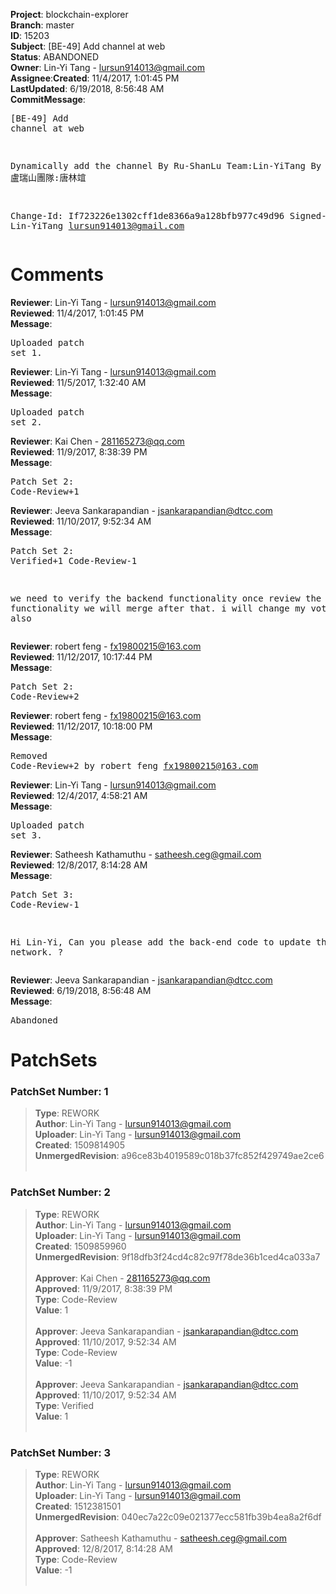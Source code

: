 <strong>Project</strong>: blockchain-explorer</br><strong>Branch</strong>: master<br><strong>ID</strong>: 15203<br><strong>Subject</strong>: [BE-49] Add channel at web<br><strong>Status</strong>: ABANDONED<br><strong>Owner</strong>: Lin-Yi Tang - lursun914013@gmail.com<br><strong>Assignee</strong>:<strong>Created</strong>: 11/4/2017, 1:01:45 PM<br><strong>LastUpdated</strong>: 6/19/2018, 8:56:48 AM<br><strong>CommitMessage</strong>:<br><pre>[BE-49] Add channel at web

Dynamically add the channel
By Ru-ShanLu Team:Lin-YiTang
By 盧瑞山團隊:唐林竩

Change-Id: If723226e1302cff1de8366a9a128bfb977c49d96
Signed-off-by: Lin-YiTang <lursun914013@gmail.com>
</pre><h1>Comments</h1><strong>Reviewer</strong>: Lin-Yi Tang - lursun914013@gmail.com<br><strong>Reviewed</strong>: 11/4/2017, 1:01:45 PM<br><strong>Message</strong>: <pre>Uploaded patch set 1.</pre><strong>Reviewer</strong>: Lin-Yi Tang - lursun914013@gmail.com<br><strong>Reviewed</strong>: 11/5/2017, 1:32:40 AM<br><strong>Message</strong>: <pre>Uploaded patch set 2.</pre><strong>Reviewer</strong>: Kai Chen - 281165273@qq.com<br><strong>Reviewed</strong>: 11/9/2017, 8:38:39 PM<br><strong>Message</strong>: <pre>Patch Set 2: Code-Review+1</pre><strong>Reviewer</strong>: Jeeva Sankarapandian - jsankarapandian@dtcc.com<br><strong>Reviewed</strong>: 11/10/2017, 9:52:34 AM<br><strong>Message</strong>: <pre>Patch Set 2: Verified+1 Code-Review-1

we need to verify the backend functionality once review the channel functionality we will merge after that. i will change my vote also</pre><strong>Reviewer</strong>: robert feng - fx19800215@163.com<br><strong>Reviewed</strong>: 11/12/2017, 10:17:44 PM<br><strong>Message</strong>: <pre>Patch Set 2: Code-Review+2</pre><strong>Reviewer</strong>: robert feng - fx19800215@163.com<br><strong>Reviewed</strong>: 11/12/2017, 10:18:00 PM<br><strong>Message</strong>: <pre>Removed Code-Review+2 by robert feng <fx19800215@163.com>
</pre><strong>Reviewer</strong>: Lin-Yi Tang - lursun914013@gmail.com<br><strong>Reviewed</strong>: 12/4/2017, 4:58:21 AM<br><strong>Message</strong>: <pre>Uploaded patch set 3.</pre><strong>Reviewer</strong>: Satheesh Kathamuthu - satheesh.ceg@gmail.com<br><strong>Reviewed</strong>: 12/8/2017, 8:14:28 AM<br><strong>Message</strong>: <pre>Patch Set 3: Code-Review-1

Hi Lin-Yi, Can you please add the back-end code to update the fabric network. ?</pre><strong>Reviewer</strong>: Jeeva Sankarapandian - jsankarapandian@dtcc.com<br><strong>Reviewed</strong>: 6/19/2018, 8:56:48 AM<br><strong>Message</strong>: <pre>Abandoned</pre><h1>PatchSets</h1><h3>PatchSet Number: 1</h3><blockquote><strong>Type</strong>: REWORK<br><strong>Author</strong>: Lin-Yi Tang - lursun914013@gmail.com<br><strong>Uploader</strong>: Lin-Yi Tang - lursun914013@gmail.com<br><strong>Created</strong>: 1509814905<br><strong>UnmergedRevision</strong>: a96ce83b4019589c018b37fc852f429749ae2ce6<br><br></blockquote><h3>PatchSet Number: 2</h3><blockquote><strong>Type</strong>: REWORK<br><strong>Author</strong>: Lin-Yi Tang - lursun914013@gmail.com<br><strong>Uploader</strong>: Lin-Yi Tang - lursun914013@gmail.com<br><strong>Created</strong>: 1509859960<br><strong>UnmergedRevision</strong>: 9f18dfb3f24cd4c82c97f78de36b1ced4ca033a7<br><br><strong>Approver</strong>: Kai Chen - 281165273@qq.com<br><strong>Approved</strong>: 11/9/2017, 8:38:39 PM<br><strong>Type</strong>: Code-Review<br><strong>Value</strong>: 1<br><br><strong>Approver</strong>: Jeeva Sankarapandian - jsankarapandian@dtcc.com<br><strong>Approved</strong>: 11/10/2017, 9:52:34 AM<br><strong>Type</strong>: Code-Review<br><strong>Value</strong>: -1<br><br><strong>Approver</strong>: Jeeva Sankarapandian - jsankarapandian@dtcc.com<br><strong>Approved</strong>: 11/10/2017, 9:52:34 AM<br><strong>Type</strong>: Verified<br><strong>Value</strong>: 1<br><br></blockquote><h3>PatchSet Number: 3</h3><blockquote><strong>Type</strong>: REWORK<br><strong>Author</strong>: Lin-Yi Tang - lursun914013@gmail.com<br><strong>Uploader</strong>: Lin-Yi Tang - lursun914013@gmail.com<br><strong>Created</strong>: 1512381501<br><strong>UnmergedRevision</strong>: 040ec7a22c09e021377ecc581fb39b4ea8a2f6df<br><br><strong>Approver</strong>: Satheesh Kathamuthu - satheesh.ceg@gmail.com<br><strong>Approved</strong>: 12/8/2017, 8:14:28 AM<br><strong>Type</strong>: Code-Review<br><strong>Value</strong>: -1<br><br></blockquote>